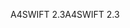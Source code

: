 <span data-ttu-id="f05d7-101">A4SWIFT 2.3</span><span class="sxs-lookup"><span data-stu-id="f05d7-101">A4SWIFT 2.3</span></span>
